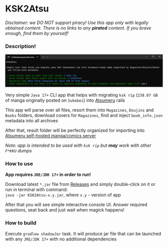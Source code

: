# KSK2Atsu

*Disclaimer: we DO NOT support piracy! Use this app only with legally obtained content. There is no links to any **pirated** content. If you brave enough, find them by yourself!*

### Description!

<p align="center">
  <img src="cli.png" alt="CLI app">
</p>

Very simple ```Java 17+``` CLI app that helps with migrating ```ksk rip```  (```238.07 GB``` of manga originally posted on ```Sukebei```) into [Atsumeru](https://github.com/AtsumeruDev/Atsumeru) rails

This app will parse over all files, resort them into ```Magazines```, ```Doujins``` and ```Books``` folders, download covers for ```Magazines```, find and inject ```book_info.json``` metadata into all archives

After that, result folder will be perfectly organized for importing into [Atsumeru self-hosted manga/comics server](https://github.com/AtsumeruDev/Atsumeru)

*Note: app is intended to be used with ```ksk rip``` but **may** work with other ```F*KKU``` dumps*

### How to use

**App requires ```JRE/JDK 17+``` in order to run!**

Download latest ```*.jar``` file from [Releases](https://github.com/AtsumeruDev/KSK2Atsu/releases) and simply double-click on it or run in terminal with command:  
```java -jar KSK2Atsu-x.y.jar```, where ```x.y``` - version of app

After that you will see simple interactive console UI. Answer required questions, seat back and just wait when magick happens!

### How to build

Execute ```gradlew shadowJar``` task. It will produce jar file that can be launched with any ```JRE/JDK 17+``` with no additional dependencies